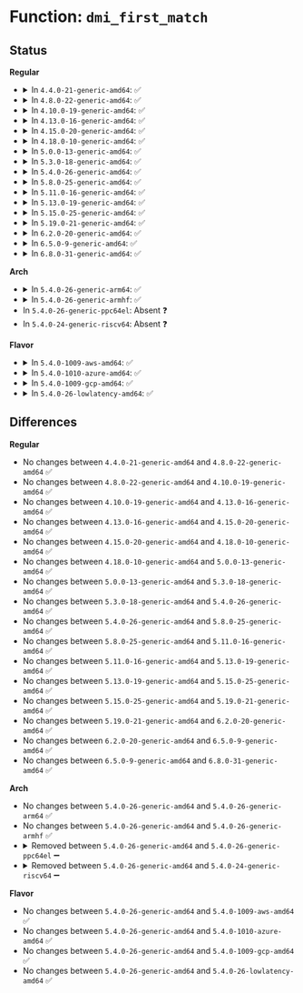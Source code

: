 # Function: <code>dmi_first_match</code>

## Status
<b>Regular</b>
<ul>
<li>
<details>
<summary>In <code>4.4.0-21-generic-amd64</code>: ✅</summary>

```c
const struct dmi_system_id * dmi_first_match(const struct dmi_system_id * list)
```

```json
{
  "name": "dmi_first_match",
  "collision_type": "Unique Global",
  "inline_type": "No",
  "funcs": [
    {
      "addr": 18446744071585984896,
      "name": "dmi_first_match",
      "external": true,
      "loc": "drivers/firmware/dmi_scan.c:811",
      "file": "drivers/firmware/dmi_scan.c",
      "inline": "seen, unknown",
      "caller_inline": [],
      "caller_func": [
        "drivers/ata/ata_piix.c:piix_init_one",
        "drivers/ata/ata_piix.c:piix_init_one",
        "drivers/ata/ata_piix.c:piix_init_one"
      ]
    }
  ],
  "symbols": [
    {
      "addr": 18446744071585984896,
      "name": "dmi_first_match",
      "section": ".text",
      "bind": "STB_GLOBAL",
      "size": 60
    }
  ]
}
```
</details>
</li>
<li>
<details>
<summary>In <code>4.8.0-22-generic-amd64</code>: ✅</summary>

```c
const struct dmi_system_id * dmi_first_match(const struct dmi_system_id * list)
```

```json
{
  "name": "dmi_first_match",
  "collision_type": "Unique Global",
  "inline_type": "No",
  "funcs": [
    {
      "addr": 18446744071586391280,
      "name": "dmi_first_match",
      "external": true,
      "loc": "drivers/firmware/dmi_scan.c:833",
      "file": "drivers/firmware/dmi_scan.c",
      "inline": "seen, unknown",
      "caller_inline": [],
      "caller_func": [
        "drivers/ata/ata_piix.c:piix_init_one",
        "drivers/ata/ata_piix.c:piix_init_one",
        "drivers/ata/ata_piix.c:piix_init_one"
      ]
    }
  ],
  "symbols": [
    {
      "addr": 18446744071586391280,
      "name": "dmi_first_match",
      "section": ".text",
      "bind": "STB_GLOBAL",
      "size": 60
    }
  ]
}
```
</details>
</li>
<li>
<details>
<summary>In <code>4.10.0-19-generic-amd64</code>: ✅</summary>

```c
const struct dmi_system_id * dmi_first_match(const struct dmi_system_id * list)
```

```json
{
  "name": "dmi_first_match",
  "collision_type": "Unique Global",
  "inline_type": "No",
  "funcs": [
    {
      "addr": 18446744071586600128,
      "name": "dmi_first_match",
      "external": true,
      "loc": "drivers/firmware/dmi_scan.c:833",
      "file": "drivers/firmware/dmi_scan.c",
      "inline": "seen, unknown",
      "caller_inline": [],
      "caller_func": [
        "drivers/ata/ata_piix.c:piix_init_one",
        "drivers/ata/ata_piix.c:piix_init_one",
        "drivers/ata/ata_piix.c:piix_init_one"
      ]
    }
  ],
  "symbols": [
    {
      "addr": 18446744071586600128,
      "name": "dmi_first_match",
      "section": ".text",
      "bind": "STB_GLOBAL",
      "size": 60
    }
  ]
}
```
</details>
</li>
<li>
<details>
<summary>In <code>4.13.0-16-generic-amd64</code>: ✅</summary>

```c
const struct dmi_system_id * dmi_first_match(const struct dmi_system_id * list)
```

```json
{
  "name": "dmi_first_match",
  "collision_type": "Unique Global",
  "inline_type": "No",
  "funcs": [
    {
      "addr": 18446744071586725072,
      "name": "dmi_first_match",
      "external": true,
      "loc": "drivers/firmware/dmi_scan.c:858",
      "file": "drivers/firmware/dmi_scan.c",
      "inline": "seen, unknown",
      "caller_inline": [],
      "caller_func": [
        "drivers/ata/ata_piix.c:piix_init_one",
        "drivers/ata/ata_piix.c:piix_init_one",
        "drivers/ata/ata_piix.c:piix_init_one",
        "drivers/platform/x86/silead_dmi.c:silead_ts_dmi_init"
      ]
    }
  ],
  "symbols": [
    {
      "addr": 18446744071586725072,
      "name": "dmi_first_match",
      "section": ".text",
      "bind": "STB_GLOBAL",
      "size": 60
    }
  ]
}
```
</details>
</li>
<li>
<details>
<summary>In <code>4.15.0-20-generic-amd64</code>: ✅</summary>

```c
const struct dmi_system_id * dmi_first_match(const struct dmi_system_id * list)
```

```json
{
  "name": "dmi_first_match",
  "collision_type": "Unique Global",
  "inline_type": "No",
  "funcs": [
    {
      "addr": 18446744071587209376,
      "name": "dmi_first_match",
      "external": true,
      "loc": "drivers/firmware/dmi_scan.c:858",
      "file": "drivers/firmware/dmi_scan.c",
      "inline": "seen, unknown",
      "caller_inline": [],
      "caller_func": [
        "drivers/video/fbdev/core/fbcon_dmi_quirks.c:fbcon_platform_get_rotate",
        "drivers/video/fbdev/core/fbcon_dmi_quirks.c:fbcon_platform_get_rotate",
        "drivers/ata/ata_piix.c:piix_init_one",
        "drivers/ata/ata_piix.c:piix_init_one",
        "drivers/ata/ata_piix.c:piix_init_one",
        "drivers/platform/x86/silead_dmi.c:silead_ts_dmi_init"
      ]
    }
  ],
  "symbols": [
    {
      "addr": 18446744071587209376,
      "name": "dmi_first_match",
      "section": ".text",
      "bind": "STB_GLOBAL",
      "size": 60
    }
  ]
}
```
</details>
</li>
<li>
<details>
<summary>In <code>4.18.0-10-generic-amd64</code>: ✅</summary>

```c
const struct dmi_system_id * dmi_first_match(const struct dmi_system_id * list)
```

```json
{
  "name": "dmi_first_match",
  "collision_type": "Unique Global",
  "inline_type": "No",
  "funcs": [
    {
      "addr": 18446744071587510272,
      "name": "dmi_first_match",
      "external": true,
      "loc": "drivers/firmware/dmi_scan.c:876",
      "file": "drivers/firmware/dmi_scan.c",
      "inline": "seen, unknown",
      "caller_inline": [],
      "caller_func": [
        "drivers/ata/ata_piix.c:piix_init_one",
        "drivers/ata/ata_piix.c:piix_init_one",
        "drivers/ata/ata_piix.c:piix_init_one",
        "drivers/gpu/drm/drm_panel_orientation_quirks.c:drm_get_panel_orientation_quirk",
        "drivers/gpu/drm/drm_panel_orientation_quirks.c:drm_get_panel_orientation_quirk",
        "drivers/platform/x86/silead_dmi.c:silead_ts_dmi_init"
      ]
    }
  ],
  "symbols": [
    {
      "addr": 18446744071587510272,
      "name": "dmi_first_match",
      "section": ".text",
      "bind": "STB_GLOBAL",
      "size": 60
    }
  ]
}
```
</details>
</li>
<li>
<details>
<summary>In <code>5.0.0-13-generic-amd64</code>: ✅</summary>

```c
const struct dmi_system_id * dmi_first_match(const struct dmi_system_id * list)
```

```json
{
  "name": "dmi_first_match",
  "collision_type": "Unique Global",
  "inline_type": "No",
  "funcs": [
    {
      "addr": 18446744071587690432,
      "name": "dmi_first_match",
      "external": true,
      "loc": "drivers/firmware/dmi_scan.c:876",
      "file": "drivers/firmware/dmi_scan.c",
      "inline": "seen, unknown",
      "caller_inline": [],
      "caller_func": [
        "drivers/ata/ata_piix.c:piix_init_one",
        "drivers/ata/ata_piix.c:piix_init_one",
        "drivers/ata/ata_piix.c:piix_init_one",
        "drivers/gpu/drm/drm_panel_orientation_quirks.c:drm_get_panel_orientation_quirk",
        "drivers/gpu/drm/drm_panel_orientation_quirks.c:drm_get_panel_orientation_quirk",
        "drivers/platform/x86/touchscreen_dmi.c:ts_dmi_init"
      ]
    }
  ],
  "symbols": [
    {
      "addr": 18446744071587690432,
      "name": "dmi_first_match",
      "section": ".text",
      "bind": "STB_GLOBAL",
      "size": 60
    }
  ]
}
```
</details>
</li>
<li>
<details>
<summary>In <code>5.3.0-18-generic-amd64</code>: ✅</summary>

```c
const struct dmi_system_id * dmi_first_match(const struct dmi_system_id * list)
```

```json
{
  "name": "dmi_first_match",
  "collision_type": "Unique Global",
  "inline_type": "No",
  "funcs": [
    {
      "addr": 18446744071587969648,
      "name": "dmi_first_match",
      "external": true,
      "loc": "drivers/firmware/dmi_scan.c:879",
      "file": "drivers/firmware/dmi_scan.c",
      "inline": "seen, unknown",
      "caller_inline": [],
      "caller_func": [
        "drivers/ata/ata_piix.c:piix_init_one",
        "drivers/ata/ata_piix.c:piix_init_one",
        "drivers/ata/ata_piix.c:piix_init_one",
        "drivers/gpu/drm/drm_panel_orientation_quirks.c:drm_get_panel_orientation_quirk",
        "drivers/gpu/drm/drm_panel_orientation_quirks.c:drm_get_panel_orientation_quirk",
        "drivers/platform/x86/touchscreen_dmi.c:ts_dmi_init",
        "drivers/platform/x86/pmc_atom.c:pmc_atom_init"
      ]
    }
  ],
  "symbols": [
    {
      "addr": 18446744071587969648,
      "name": "dmi_first_match",
      "section": ".text",
      "bind": "STB_GLOBAL",
      "size": 60
    }
  ]
}
```
</details>
</li>
<li>
<details>
<summary>In <code>5.4.0-26-generic-amd64</code>: ✅</summary>

```c
const struct dmi_system_id * dmi_first_match(const struct dmi_system_id * list)
```

```json
{
  "name": "dmi_first_match",
  "collision_type": "Unique Global",
  "inline_type": "No",
  "funcs": [
    {
      "addr": 18446744071588176784,
      "name": "dmi_first_match",
      "external": true,
      "loc": "drivers/firmware/dmi_scan.c:879",
      "file": "drivers/firmware/dmi_scan.c",
      "inline": "seen, unknown",
      "caller_inline": [],
      "caller_func": [
        "drivers/gpio/gpiolib-acpi.c:acpi_gpio_setup_params",
        "drivers/ata/ata_piix.c:piix_init_one",
        "drivers/ata/ata_piix.c:piix_init_one",
        "drivers/ata/ata_piix.c:piix_init_one",
        "drivers/gpu/drm/drm_panel_orientation_quirks.c:drm_get_panel_orientation_quirk",
        "drivers/gpu/drm/drm_panel_orientation_quirks.c:drm_get_panel_orientation_quirk",
        "drivers/platform/x86/touchscreen_dmi.c:ts_dmi_init",
        "drivers/platform/x86/pmc_atom.c:pmc_atom_init"
      ]
    }
  ],
  "symbols": [
    {
      "addr": 18446744071588176784,
      "name": "dmi_first_match",
      "section": ".text",
      "bind": "STB_GLOBAL",
      "size": 60
    }
  ]
}
```
</details>
</li>
<li>
<details>
<summary>In <code>5.8.0-25-generic-amd64</code>: ✅</summary>

```c
const struct dmi_system_id * dmi_first_match(const struct dmi_system_id * list)
```

```json
{
  "name": "dmi_first_match",
  "collision_type": "Unique Global",
  "inline_type": "No",
  "funcs": [
    {
      "addr": 18446744071589042512,
      "name": "dmi_first_match",
      "external": true,
      "loc": "drivers/firmware/dmi_scan.c:915",
      "file": "drivers/firmware/dmi_scan.c",
      "inline": "seen, unknown",
      "caller_inline": [],
      "caller_func": [
        "drivers/gpio/gpiolib-acpi.c:acpi_gpio_setup_params",
        "drivers/pci/hotplug/pciehp_hpc.c:pcie_init",
        "drivers/acpi/button.c:acpi_button_driver_init",
        "drivers/ata/ata_piix.c:piix_init_one",
        "drivers/ata/ata_piix.c:piix_init_one",
        "drivers/ata/ata_piix.c:piix_init_one",
        "drivers/gpu/drm/drm_panel_orientation_quirks.c:drm_get_panel_orientation_quirk",
        "drivers/gpu/drm/drm_panel_orientation_quirks.c:drm_get_panel_orientation_quirk",
        "drivers/firmware/efi/embedded-firmware.c:efi_check_for_embedded_firmwares",
        "drivers/platform/x86/touchscreen_dmi.c:ts_dmi_init",
        "drivers/platform/x86/pmc_atom.c:pmc_setup_clks"
      ]
    }
  ],
  "symbols": [
    {
      "addr": 18446744071589042512,
      "name": "dmi_first_match",
      "section": ".text",
      "bind": "STB_GLOBAL",
      "size": 66
    }
  ]
}
```
</details>
</li>
<li>
<details>
<summary>In <code>5.11.0-16-generic-amd64</code>: ✅</summary>

```c
const struct dmi_system_id * dmi_first_match(const struct dmi_system_id * list)
```

```json
{
  "name": "dmi_first_match",
  "collision_type": "Unique Global",
  "inline_type": "No",
  "funcs": [
    {
      "addr": 18446744071589051840,
      "name": "dmi_first_match",
      "external": true,
      "loc": "drivers/firmware/dmi_scan.c:915",
      "file": "drivers/firmware/dmi_scan.c",
      "inline": "seen, unknown",
      "caller_inline": [],
      "caller_func": [
        "drivers/gpio/gpiolib-acpi.c:acpi_gpio_setup_params",
        "drivers/pci/hotplug/pciehp_hpc.c:pcie_init",
        "drivers/acpi/button.c:acpi_button_driver_init",
        "drivers/ata/ata_piix.c:piix_init_one",
        "drivers/ata/ata_piix.c:piix_init_one",
        "drivers/ata/ata_piix.c:piix_init_one",
        "drivers/gpu/drm/drm_panel_orientation_quirks.c:drm_get_panel_orientation_quirk",
        "drivers/gpu/drm/drm_panel_orientation_quirks.c:drm_get_panel_orientation_quirk",
        "drivers/firmware/efi/embedded-firmware.c:efi_check_for_embedded_firmwares",
        "drivers/platform/x86/touchscreen_dmi.c:ts_dmi_init",
        "drivers/platform/x86/pmc_atom.c:pmc_setup_clks"
      ]
    }
  ],
  "symbols": [
    {
      "addr": 18446744071589051840,
      "name": "dmi_first_match",
      "section": ".text",
      "bind": "STB_GLOBAL",
      "size": 66
    }
  ]
}
```
</details>
</li>
<li>
<details>
<summary>In <code>5.13.0-19-generic-amd64</code>: ✅</summary>

```c
const struct dmi_system_id * dmi_first_match(const struct dmi_system_id * list)
```

```json
{
  "name": "dmi_first_match",
  "collision_type": "Unique Global",
  "inline_type": "No",
  "funcs": [
    {
      "addr": 18446744071588939200,
      "name": "dmi_first_match",
      "external": true,
      "loc": "drivers/firmware/dmi_scan.c:916",
      "file": "drivers/firmware/dmi_scan.c",
      "inline": "seen, unknown",
      "caller_inline": [],
      "caller_func": [
        "drivers/gpio/gpiolib-acpi.c:acpi_gpio_setup_params",
        "drivers/pci/hotplug/pciehp_hpc.c:pcie_init",
        "drivers/acpi/button.c:acpi_button_driver_init",
        "drivers/ata/ata_piix.c:piix_init_one",
        "drivers/ata/ata_piix.c:piix_init_one",
        "drivers/ata/ata_piix.c:piix_init_one",
        "drivers/gpu/drm/drm_panel_orientation_quirks.c:drm_get_panel_orientation_quirk",
        "drivers/gpu/drm/drm_panel_orientation_quirks.c:drm_get_panel_orientation_quirk",
        "drivers/firmware/efi/embedded-firmware.c:efi_check_for_embedded_firmwares",
        "drivers/platform/x86/touchscreen_dmi.c:ts_dmi_init"
      ]
    }
  ],
  "symbols": [
    {
      "addr": 18446744071588939200,
      "name": "dmi_first_match",
      "section": ".text",
      "bind": "STB_GLOBAL",
      "size": 66
    }
  ]
}
```
</details>
</li>
<li>
<details>
<summary>In <code>5.15.0-25-generic-amd64</code>: ✅</summary>

```c
const struct dmi_system_id * dmi_first_match(const struct dmi_system_id * list)
```

```json
{
  "name": "dmi_first_match",
  "collision_type": "Unique Global",
  "inline_type": "No",
  "funcs": [
    {
      "addr": 18446744071589647520,
      "name": "dmi_first_match",
      "external": true,
      "loc": "drivers/firmware/dmi_scan.c:916",
      "file": "drivers/firmware/dmi_scan.c",
      "inline": "seen, unknown",
      "caller_inline": [],
      "caller_func": [
        "drivers/gpio/gpiolib-acpi.c:acpi_gpio_setup_params",
        "drivers/pci/hotplug/pciehp_hpc.c:pcie_init",
        "drivers/acpi/button.c:acpi_button_driver_init",
        "drivers/ata/ata_piix.c:piix_init_one",
        "drivers/ata/ata_piix.c:piix_init_one",
        "drivers/ata/ata_piix.c:piix_init_one",
        "drivers/gpu/drm/drm_panel_orientation_quirks.c:drm_get_panel_orientation_quirk",
        "drivers/gpu/drm/drm_panel_orientation_quirks.c:drm_get_panel_orientation_quirk",
        "drivers/firmware/efi/embedded-firmware.c:efi_check_for_embedded_firmwares",
        "drivers/platform/x86/touchscreen_dmi.c:ts_dmi_init"
      ]
    }
  ],
  "symbols": [
    {
      "addr": 18446744071589647520,
      "name": "dmi_first_match",
      "section": ".text",
      "bind": "STB_GLOBAL",
      "size": 66
    }
  ]
}
```
</details>
</li>
<li>
<details>
<summary>In <code>5.19.0-21-generic-amd64</code>: ✅</summary>

```c
const struct dmi_system_id * dmi_first_match(const struct dmi_system_id * list)
```

```json
{
  "name": "dmi_first_match",
  "collision_type": "Unique Global",
  "inline_type": "No",
  "funcs": [
    {
      "addr": 18446744071591148848,
      "name": "dmi_first_match",
      "external": true,
      "loc": "drivers/firmware/dmi_scan.c:916",
      "file": "drivers/firmware/dmi_scan.c",
      "inline": "seen, unknown",
      "caller_inline": [],
      "caller_func": [
        "security/integrity/platform_certs/load_uefi.c:load_uefi_certs",
        "drivers/gpio/gpiolib-acpi.c:acpi_gpio_setup_params",
        "drivers/pci/hotplug/pciehp_hpc.c:pcie_init",
        "drivers/acpi/x86/utils.c:acpi_quirk_skip_acpi_ac_and_battery",
        "drivers/acpi/x86/utils.c:acpi_quirk_skip_serdev_enumeration",
        "drivers/acpi/button.c:acpi_button_driver_init",
        "drivers/mfd/intel_soc_pmic_chtwc.c:cht_wc_probe",
        "drivers/ata/ata_piix.c:piix_init_one",
        "drivers/ata/ata_piix.c:piix_init_one",
        "drivers/ata/ata_piix.c:piix_init_one",
        "drivers/gpu/drm/drm_panel_orientation_quirks.c:drm_get_panel_orientation_quirk",
        "drivers/gpu/drm/drm_panel_orientation_quirks.c:drm_get_panel_orientation_quirk",
        "drivers/firmware/efi/embedded-firmware.c:efi_check_for_embedded_firmwares",
        "drivers/platform/x86/touchscreen_dmi.c:ts_dmi_init"
      ]
    }
  ],
  "symbols": [
    {
      "addr": 18446744071591148848,
      "name": "dmi_first_match",
      "section": ".text",
      "bind": "STB_GLOBAL",
      "size": 84
    }
  ]
}
```
</details>
</li>
<li>
<details>
<summary>In <code>6.2.0-20-generic-amd64</code>: ✅</summary>

```c
const struct dmi_system_id * dmi_first_match(const struct dmi_system_id * list)
```

```json
{
  "name": "dmi_first_match",
  "collision_type": "Unique Global",
  "inline_type": "No",
  "funcs": [
    {
      "addr": 18446744071592875312,
      "name": "dmi_first_match",
      "external": true,
      "loc": "drivers/firmware/dmi_scan.c:922",
      "file": "drivers/firmware/dmi_scan.c",
      "inline": "seen, unknown",
      "caller_inline": [],
      "caller_func": [
        "security/integrity/platform_certs/load_uefi.c:load_uefi_certs",
        "drivers/gpio/gpiolib-acpi.c:acpi_gpio_setup_params",
        "drivers/pci/hotplug/pciehp_hpc.c:pcie_init",
        "drivers/acpi/x86/utils.c:acpi_quirk_skip_acpi_ac_and_battery",
        "drivers/acpi/x86/utils.c:acpi_quirk_skip_serdev_enumeration",
        "drivers/acpi/x86/utils.c:force_storage_d3",
        "drivers/acpi/button.c:acpi_button_driver_init",
        "drivers/mfd/intel_soc_pmic_chtwc.c:cht_wc_probe",
        "drivers/ata/ata_piix.c:piix_init_one",
        "drivers/ata/ata_piix.c:piix_init_one",
        "drivers/ata/ata_piix.c:piix_init_one",
        "drivers/gpu/drm/drm_panel_orientation_quirks.c:drm_get_panel_orientation_quirk",
        "drivers/gpu/drm/drm_panel_orientation_quirks.c:drm_get_panel_orientation_quirk",
        "drivers/input/serio/i8042.c:i8042_platform_init",
        "drivers/firmware/efi/embedded-firmware.c:efi_check_for_embedded_firmwares",
        "drivers/platform/x86/touchscreen_dmi.c:ts_dmi_init"
      ]
    }
  ],
  "symbols": [
    {
      "addr": 18446744071592875312,
      "name": "dmi_first_match",
      "section": ".text",
      "bind": "STB_GLOBAL",
      "size": 84
    }
  ]
}
```
</details>
</li>
<li>
<details>
<summary>In <code>6.5.0-9-generic-amd64</code>: ✅</summary>

```c
const struct dmi_system_id * dmi_first_match(const struct dmi_system_id * list)
```

```json
{
  "name": "dmi_first_match",
  "collision_type": "Unique Global",
  "inline_type": "No",
  "funcs": [
    {
      "addr": 18446744071593313792,
      "name": "dmi_first_match",
      "external": true,
      "loc": "drivers/firmware/dmi_scan.c:922",
      "file": "drivers/firmware/dmi_scan.c",
      "inline": "seen, unknown",
      "caller_inline": [],
      "caller_func": [
        "security/integrity/platform_certs/load_uefi.c:load_uefi_certs",
        "drivers/gpio/gpiolib-acpi.c:acpi_gpio_setup_params",
        "drivers/pci/hotplug/pciehp_hpc.c:pcie_init",
        "drivers/acpi/x86/utils.c:acpi_quirk_skip_acpi_ac_and_battery",
        "drivers/acpi/x86/utils.c:acpi_quirk_skip_gpio_event_handlers",
        "drivers/acpi/x86/utils.c:acpi_quirk_skip_serdev_enumeration",
        "drivers/acpi/button.c:acpi_button_driver_init",
        "drivers/mfd/intel_soc_pmic_chtwc.c:cht_wc_probe",
        "drivers/ata/ata_piix.c:piix_init_one",
        "drivers/ata/ata_piix.c:piix_init_one",
        "drivers/ata/ata_piix.c:piix_init_one",
        "drivers/gpu/drm/drm_panel_orientation_quirks.c:drm_get_panel_orientation_quirk",
        "drivers/gpu/drm/drm_panel_orientation_quirks.c:drm_get_panel_orientation_quirk",
        "drivers/input/serio/i8042.c:i8042_platform_init",
        "drivers/firmware/efi/embedded-firmware.c:efi_check_for_embedded_firmwares",
        "drivers/platform/x86/touchscreen_dmi.c:ts_dmi_init"
      ]
    }
  ],
  "symbols": [
    {
      "addr": 18446744071593313792,
      "name": "dmi_first_match",
      "section": ".text",
      "bind": "STB_GLOBAL",
      "size": 84
    }
  ]
}
```
</details>
</li>
<li>
<details>
<summary>In <code>6.8.0-31-generic-amd64</code>: ✅</summary>

```c
const struct dmi_system_id * dmi_first_match(const struct dmi_system_id * list)
```

```json
{
  "name": "dmi_first_match",
  "collision_type": "Unique Global",
  "inline_type": "No",
  "funcs": [
    {
      "addr": 18446744071594070336,
      "name": "dmi_first_match",
      "external": true,
      "loc": "drivers/firmware/dmi_scan.c:922",
      "file": "drivers/firmware/dmi_scan.c",
      "inline": "seen, unknown",
      "caller_inline": [],
      "caller_func": [
        "security/integrity/platform_certs/load_uefi.c:load_uefi_certs",
        "drivers/gpio/gpiolib-acpi.c:acpi_gpio_setup_params",
        "drivers/pci/hotplug/pciehp_hpc.c:pcie_init",
        "drivers/acpi/x86/utils.c:acpi_quirk_skip_acpi_ac_and_battery",
        "drivers/acpi/x86/utils.c:acpi_quirk_skip_gpio_event_handlers",
        "drivers/acpi/x86/utils.c:acpi_quirk_skip_serdev_enumeration",
        "drivers/acpi/button.c:acpi_button_driver_init",
        "drivers/mfd/intel_soc_pmic_chtwc.c:cht_wc_probe",
        "drivers/ata/ata_piix.c:piix_init_one",
        "drivers/ata/ata_piix.c:piix_init_one",
        "drivers/ata/ata_piix.c:piix_init_one",
        "drivers/gpu/drm/drm_panel_orientation_quirks.c:drm_get_panel_orientation_quirk",
        "drivers/gpu/drm/drm_panel_orientation_quirks.c:drm_get_panel_orientation_quirk",
        "drivers/input/serio/i8042.c:i8042_platform_init",
        "drivers/firmware/efi/embedded-firmware.c:efi_check_for_embedded_firmwares",
        "drivers/platform/x86/touchscreen_dmi.c:ts_dmi_init"
      ]
    }
  ],
  "symbols": [
    {
      "addr": 18446744071594070336,
      "name": "dmi_first_match",
      "section": ".text",
      "bind": "STB_GLOBAL",
      "size": 84
    }
  ]
}
```
</details>
</li>
</ul>
<b>Arch</b>
<ul>
<li>
<details>
<summary>In <code>5.4.0-26-generic-arm64</code>: ✅</summary>

```c
const struct dmi_system_id * dmi_first_match(const struct dmi_system_id * list)
```

```json
{
  "name": "dmi_first_match",
  "collision_type": "Unique Global",
  "inline_type": "No",
  "funcs": [
    {
      "addr": 18446603336501484416,
      "name": "dmi_first_match",
      "external": true,
      "loc": "drivers/firmware/dmi_scan.c:879",
      "file": "drivers/firmware/dmi_scan.c",
      "inline": "seen, unknown",
      "caller_inline": [],
      "caller_func": [
        "drivers/gpio/gpiolib-acpi.c:acpi_gpio_setup_params",
        "drivers/gpu/drm/drm_panel_orientation_quirks.c:drm_get_panel_orientation_quirk",
        "drivers/gpu/drm/drm_panel_orientation_quirks.c:drm_get_panel_orientation_quirk"
      ]
    }
  ],
  "symbols": [
    {
      "addr": 18446603336501484416,
      "name": "dmi_first_match",
      "section": ".text",
      "bind": "STB_GLOBAL",
      "size": 104
    }
  ]
}
```
</details>
</li>
<li>
<details>
<summary>In <code>5.4.0-26-generic-armhf</code>: ✅</summary>

```c
const struct dmi_system_id * dmi_first_match(const struct dmi_system_id * list)
```

```json
{
  "name": "dmi_first_match",
  "collision_type": "Unique Global",
  "inline_type": "No",
  "funcs": [
    {
      "addr": 3234024452,
      "name": "dmi_first_match",
      "external": true,
      "loc": "drivers/firmware/dmi_scan.c:879",
      "file": "drivers/firmware/dmi_scan.c",
      "inline": "seen, unknown",
      "caller_inline": [],
      "caller_func": [
        "drivers/gpu/drm/drm_panel_orientation_quirks.c:drm_get_panel_orientation_quirk",
        "drivers/gpu/drm/drm_panel_orientation_quirks.c:drm_get_panel_orientation_quirk"
      ]
    }
  ],
  "symbols": [
    {
      "addr": 3234024452,
      "name": "dmi_first_match",
      "section": ".text",
      "bind": "STB_GLOBAL",
      "size": 80
    }
  ]
}
```
</details>
</li>
<li>
In <code>5.4.0-26-generic-ppc64el</code>: Absent ❓
</li>
<li>
In <code>5.4.0-24-generic-riscv64</code>: Absent ❓
</li>
</ul>
<b>Flavor</b>
<ul>
<li>
<details>
<summary>In <code>5.4.0-1009-aws-amd64</code>: ✅</summary>

```c
const struct dmi_system_id * dmi_first_match(const struct dmi_system_id * list)
```

```json
{
  "name": "dmi_first_match",
  "collision_type": "Unique Global",
  "inline_type": "No",
  "funcs": [
    {
      "addr": 18446744071587795216,
      "name": "dmi_first_match",
      "external": true,
      "loc": "drivers/firmware/dmi_scan.c:879",
      "file": "drivers/firmware/dmi_scan.c",
      "inline": "seen, unknown",
      "caller_inline": [],
      "caller_func": [
        "drivers/gpio/gpiolib-acpi.c:acpi_gpio_setup_params",
        "drivers/ata/ata_piix.c:piix_init_one",
        "drivers/ata/ata_piix.c:piix_init_one",
        "drivers/ata/ata_piix.c:piix_init_one",
        "drivers/gpu/drm/drm_panel_orientation_quirks.c:drm_get_panel_orientation_quirk",
        "drivers/gpu/drm/drm_panel_orientation_quirks.c:drm_get_panel_orientation_quirk",
        "drivers/platform/x86/pmc_atom.c:pmc_atom_init"
      ]
    }
  ],
  "symbols": [
    {
      "addr": 18446744071587795216,
      "name": "dmi_first_match",
      "section": ".text",
      "bind": "STB_GLOBAL",
      "size": 60
    }
  ]
}
```
</details>
</li>
<li>
<details>
<summary>In <code>5.4.0-1010-azure-amd64</code>: ✅</summary>

```c
const struct dmi_system_id * dmi_first_match(const struct dmi_system_id * list)
```

```json
{
  "name": "dmi_first_match",
  "collision_type": "Unique Global",
  "inline_type": "No",
  "funcs": [
    {
      "addr": 18446744071587498640,
      "name": "dmi_first_match",
      "external": true,
      "loc": "drivers/firmware/dmi_scan.c:879",
      "file": "drivers/firmware/dmi_scan.c",
      "inline": "seen, unknown",
      "caller_inline": [],
      "caller_func": [
        "drivers/gpio/gpiolib-acpi.c:acpi_gpio_setup_params",
        "drivers/ata/ata_piix.c:piix_init_one",
        "drivers/ata/ata_piix.c:piix_init_one",
        "drivers/ata/ata_piix.c:piix_init_one",
        "drivers/platform/x86/pmc_atom.c:pmc_atom_init"
      ]
    }
  ],
  "symbols": [
    {
      "addr": 18446744071587498640,
      "name": "dmi_first_match",
      "section": ".text",
      "bind": "STB_GLOBAL",
      "size": 60
    }
  ]
}
```
</details>
</li>
<li>
<details>
<summary>In <code>5.4.0-1009-gcp-amd64</code>: ✅</summary>

```c
const struct dmi_system_id * dmi_first_match(const struct dmi_system_id * list)
```

```json
{
  "name": "dmi_first_match",
  "collision_type": "Unique Global",
  "inline_type": "No",
  "funcs": [
    {
      "addr": 18446744071588131312,
      "name": "dmi_first_match",
      "external": true,
      "loc": "drivers/firmware/dmi_scan.c:879",
      "file": "drivers/firmware/dmi_scan.c",
      "inline": "seen, unknown",
      "caller_inline": [],
      "caller_func": [
        "drivers/gpio/gpiolib-acpi.c:acpi_gpio_setup_params",
        "drivers/ata/ata_piix.c:piix_init_one",
        "drivers/ata/ata_piix.c:piix_init_one",
        "drivers/ata/ata_piix.c:piix_init_one",
        "drivers/gpu/drm/drm_panel_orientation_quirks.c:drm_get_panel_orientation_quirk",
        "drivers/gpu/drm/drm_panel_orientation_quirks.c:drm_get_panel_orientation_quirk",
        "drivers/platform/x86/touchscreen_dmi.c:ts_dmi_init",
        "drivers/platform/x86/pmc_atom.c:pmc_atom_init"
      ]
    }
  ],
  "symbols": [
    {
      "addr": 18446744071588131312,
      "name": "dmi_first_match",
      "section": ".text",
      "bind": "STB_GLOBAL",
      "size": 60
    }
  ]
}
```
</details>
</li>
<li>
<details>
<summary>In <code>5.4.0-26-lowlatency-amd64</code>: ✅</summary>

```c
const struct dmi_system_id * dmi_first_match(const struct dmi_system_id * list)
```

```json
{
  "name": "dmi_first_match",
  "collision_type": "Unique Global",
  "inline_type": "No",
  "funcs": [
    {
      "addr": 18446744071588248848,
      "name": "dmi_first_match",
      "external": true,
      "loc": "drivers/firmware/dmi_scan.c:879",
      "file": "drivers/firmware/dmi_scan.c",
      "inline": "seen, unknown",
      "caller_inline": [],
      "caller_func": [
        "drivers/gpio/gpiolib-acpi.c:acpi_gpio_setup_params",
        "drivers/ata/ata_piix.c:piix_init_one",
        "drivers/ata/ata_piix.c:piix_init_one",
        "drivers/ata/ata_piix.c:piix_init_one",
        "drivers/gpu/drm/drm_panel_orientation_quirks.c:drm_get_panel_orientation_quirk",
        "drivers/gpu/drm/drm_panel_orientation_quirks.c:drm_get_panel_orientation_quirk",
        "drivers/platform/x86/touchscreen_dmi.c:ts_dmi_init",
        "drivers/platform/x86/pmc_atom.c:pmc_atom_init"
      ]
    }
  ],
  "symbols": [
    {
      "addr": 18446744071588248848,
      "name": "dmi_first_match",
      "section": ".text",
      "bind": "STB_GLOBAL",
      "size": 60
    }
  ]
}
```
</details>
</li>
</ul>

## Differences
<b>Regular</b>
<ul>
<li>
No changes between <code>4.4.0-21-generic-amd64</code> and <code>4.8.0-22-generic-amd64</code> ✅
</li>
<li>
No changes between <code>4.8.0-22-generic-amd64</code> and <code>4.10.0-19-generic-amd64</code> ✅
</li>
<li>
No changes between <code>4.10.0-19-generic-amd64</code> and <code>4.13.0-16-generic-amd64</code> ✅
</li>
<li>
No changes between <code>4.13.0-16-generic-amd64</code> and <code>4.15.0-20-generic-amd64</code> ✅
</li>
<li>
No changes between <code>4.15.0-20-generic-amd64</code> and <code>4.18.0-10-generic-amd64</code> ✅
</li>
<li>
No changes between <code>4.18.0-10-generic-amd64</code> and <code>5.0.0-13-generic-amd64</code> ✅
</li>
<li>
No changes between <code>5.0.0-13-generic-amd64</code> and <code>5.3.0-18-generic-amd64</code> ✅
</li>
<li>
No changes between <code>5.3.0-18-generic-amd64</code> and <code>5.4.0-26-generic-amd64</code> ✅
</li>
<li>
No changes between <code>5.4.0-26-generic-amd64</code> and <code>5.8.0-25-generic-amd64</code> ✅
</li>
<li>
No changes between <code>5.8.0-25-generic-amd64</code> and <code>5.11.0-16-generic-amd64</code> ✅
</li>
<li>
No changes between <code>5.11.0-16-generic-amd64</code> and <code>5.13.0-19-generic-amd64</code> ✅
</li>
<li>
No changes between <code>5.13.0-19-generic-amd64</code> and <code>5.15.0-25-generic-amd64</code> ✅
</li>
<li>
No changes between <code>5.15.0-25-generic-amd64</code> and <code>5.19.0-21-generic-amd64</code> ✅
</li>
<li>
No changes between <code>5.19.0-21-generic-amd64</code> and <code>6.2.0-20-generic-amd64</code> ✅
</li>
<li>
No changes between <code>6.2.0-20-generic-amd64</code> and <code>6.5.0-9-generic-amd64</code> ✅
</li>
<li>
No changes between <code>6.5.0-9-generic-amd64</code> and <code>6.8.0-31-generic-amd64</code> ✅
</li>
</ul>
<b>Arch</b>
<ul>
<li>
No changes between <code>5.4.0-26-generic-amd64</code> and <code>5.4.0-26-generic-arm64</code> ✅
</li>
<li>
No changes between <code>5.4.0-26-generic-amd64</code> and <code>5.4.0-26-generic-armhf</code> ✅
</li>
<li>
<details>
<summary>Removed between <code>5.4.0-26-generic-amd64</code> and <code>5.4.0-26-generic-ppc64el</code> ➖</summary>

```c
const struct dmi_system_id * dmi_first_match(const struct dmi_system_id * list)
```
</details>
</li>
<li>
<details>
<summary>Removed between <code>5.4.0-26-generic-amd64</code> and <code>5.4.0-24-generic-riscv64</code> ➖</summary>

```c
const struct dmi_system_id * dmi_first_match(const struct dmi_system_id * list)
```
</details>
</li>
</ul>
<b>Flavor</b>
<ul>
<li>
No changes between <code>5.4.0-26-generic-amd64</code> and <code>5.4.0-1009-aws-amd64</code> ✅
</li>
<li>
No changes between <code>5.4.0-26-generic-amd64</code> and <code>5.4.0-1010-azure-amd64</code> ✅
</li>
<li>
No changes between <code>5.4.0-26-generic-amd64</code> and <code>5.4.0-1009-gcp-amd64</code> ✅
</li>
<li>
No changes between <code>5.4.0-26-generic-amd64</code> and <code>5.4.0-26-lowlatency-amd64</code> ✅
</li>
</ul>
